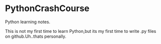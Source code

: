 # PythonCrashCourse
Python learning notes.

This is not my first time to learn Python,but its my first time to write .py files on github.Uh..thats personally.
